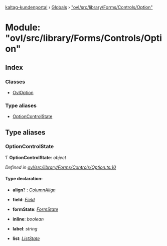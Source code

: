 [kaltag-kundenportal](../README.md) › [Globals](../globals.md) › ["ovl/src/library/Forms/Controls/Option"](_ovl_src_library_forms_controls_option_.md)

# Module: "ovl/src/library/Forms/Controls/Option"

## Index

### Classes

* [OvlOption](../classes/_ovl_src_library_forms_controls_option_.ovloption.md)

### Type aliases

* [OptionControlState](_ovl_src_library_forms_controls_option_.md#optioncontrolstate)

## Type aliases

###  OptionControlState

Ƭ **OptionControlState**: *object*

*Defined in [ovl/src/library/Forms/Controls/Option.ts:10](https://github.com/fopsdev/ovl/blob/f9b6194/ovl/src/library/Forms/Controls/Option.ts#L10)*

#### Type declaration:

* **align**? : *[ColumnAlign](_ovl_src_library_table_table_.md#columnalign)*

* **field**: *[Field](_ovl_src_library_forms_actions_.md#field)*

* **formState**: *[FormState](_ovl_src_library_forms_actions_.md#formstate)*

* **inline**: *boolean*

* **label**: *string*

* **list**: *[ListState](_ovl_src_library_forms_controls_listcontrol_.md#liststate)*
